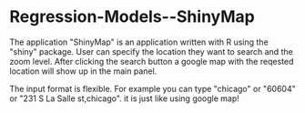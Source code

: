 Regression-Models--ShinyMap
===========================
The application "ShinyMap" is an application written with R using the "shiny" package. User can specify the location they want to search and the zoom level. After clicking the search button a google map with the reqested location will show up in the main panel.

The input format is flexible. For example you can type "chicago" or "60604" or "231 S La Salle st,chicago". it is just like using google map!
